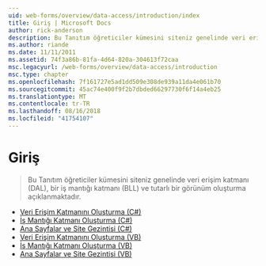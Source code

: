 ```yaml
---
uid: web-forms/overview/data-access/introduction/index
title: Giriş | Microsoft Docs
author: rick-anderson
description: Bu Tanıtım öğreticiler kümesini siteniz genelinde veri erişim katmanı (DAL), bir iş mantığı katmanı (BLL) ve tutarlı bir görünüm oluşturma açıklanmaktadır.
ms.author: riande
ms.date: 11/11/2011
ms.assetid: 74f3a86b-81fa-4d64-820a-304613f72caa
msc.legacyurl: /web-forms/overview/data-access/introduction
msc.type: chapter
ms.openlocfilehash: 7f161727e5ad1dd509e308de939a11da4e061b70
ms.sourcegitcommit: 45ac74e400f9f2b7dbded66297730f6f14a4eb25
ms.translationtype: MT
ms.contentlocale: tr-TR
ms.lasthandoff: 08/16/2018
ms.locfileid: "41754107"
---
```

<a name="introduction"></a>Giriş
====================
> Bu Tanıtım öğreticiler kümesini siteniz genelinde veri erişim katmanı (DAL), bir iş mantığı katmanı (BLL) ve tutarlı bir görünüm oluşturma açıklanmaktadır.


- [Veri Erişim Katmanını Oluşturma (C#)](creating-a-data-access-layer-cs.md)
- [İş Mantığı Katmanı Oluşturma (C#)](creating-a-business-logic-layer-cs.md)
- [Ana Sayfalar ve Site Gezintisi (C#)](master-pages-and-site-navigation-cs.md)
- [Veri Erişim Katmanını Oluşturma (VB)](creating-a-data-access-layer-vb.md)
- [İş Mantığı Katmanı Oluşturma (VB)](creating-a-business-logic-layer-vb.md)
- [Ana Sayfalar ve Site Gezintisi (VB)](master-pages-and-site-navigation-vb.md)
